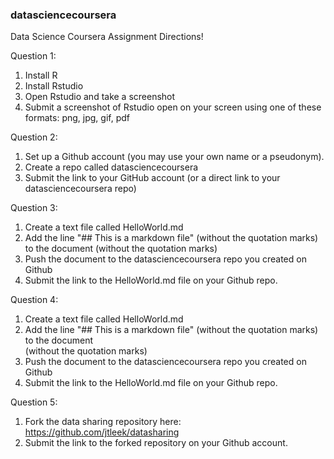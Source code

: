### datasciencecoursera

Data Science Coursera Assignment Directions! <br />

Question 1:  <br />
1. Install R <br />
2. Install Rstudio <br />
3. Open Rstudio and take a screenshot <br />
4. Submit a screenshot of Rstudio open on your screen using one of these formats: png, jpg, gif, pdf <br />


Question 2:  <br />
1. Set up a Github account (you may use your own name or a pseudonym). <br />
2. Create a repo called datasciencecoursera <br />
3. Submit the link to your GitHub account (or a direct link to your datasciencecoursera repo) 

Question 3:  <br />
1. Create a text file called HelloWorld.md  <br />
2. Add the line "## This is a markdown file" (without the quotation marks) to the 
document (without the quotation marks)  <br />
3. Push the document to the datasciencecoursera repo you created on Github <br />
4. Submit the link to the HelloWorld.md file on your Github repo.  <br />

Question 4:  <br />
1. Create a text file called HelloWorld.md <br />
2. Add the line "## This is a markdown file" (without the quotation marks) to the document  <br />
(without the quotation marks)
3. Push the document to the datasciencecoursera repo you created on Github  <br />
4. Submit the link to the HelloWorld.md file on your Github repo.  <br />

Question 5: <br />
1. Fork the data sharing repository here: https://github.com/jtleek/datasharing <br />
2. Submit the link to the forked repository on your Github account. <br />
